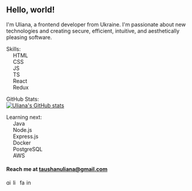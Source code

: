 ## Hello, world!

I'm Uliana, a frontend developer from Ukraine. I'm passionate about new technologies and creating secure, efficient, intuitive, and aesthetically pleasing software. 

Skills: <br/>
<img src="https://cdn.jsdelivr.net/gh/devicons/devicon/icons/html5/html5-plain.svg" style="width:1em; height:1em" /> HTML <br/>
<img src="https://cdn.jsdelivr.net/gh/devicons/devicon/icons/css3/css3-plain.svg" style="width:1em; height:1em" /> CSS <br/>
<img src="https://cdn.jsdelivr.net/gh/devicons/devicon/icons/javascript/javascript-plain.svg" style="width:1em; height:1em" /> JS <br/>
<img src="https://cdn.jsdelivr.net/gh/devicons/devicon/icons/typescript/typescript-plain.svg" style="width:1em; height:1em" /> TS <br/>
<img src="https://cdn.jsdelivr.net/gh/devicons/devicon/icons/react/react-original.svg" style="width:1em; height:1em" /> React <br/>
<img src="https://cdn.jsdelivr.net/gh/devicons/devicon/icons/redux/redux-original.svg" style="width:1em; height:1em" /> Redux 

GitHub Stats: <br/>
[![Uliana's GitHub stats](https://github-readme-stats.vercel.app/api?username=ulianataushan&show_icons=true&theme=transparent)](https://github.com/ulianataushan/github-readme-stats)

Learning next: <br/>
<img src="https://cdn.jsdelivr.net/gh/devicons/devicon/icons/java/java-original.svg" style="width:1em; height:1em" /> Java <br/>
<img src="https://cdn.jsdelivr.net/gh/devicons/devicon/icons/nodejs/nodejs-plain.svg" style="width:1em; height:1em" /> Node.js <br/>
<img src="https://cdn.jsdelivr.net/gh/devicons/devicon/icons/express/express-original.svg" style="width:1em; height:1em" /> Express.js <br/>
<img src="https://cdn.jsdelivr.net/gh/devicons/devicon/icons/docker/docker-plain.svg" style="width:1em; height:1em" /> Docker <br/>
<img src="https://cdn.jsdelivr.net/gh/devicons/devicon/icons/postgresql/postgresql-plain.svg" style="width:1em; height:1em" /> PostgreSQL <br/>
<img src="https://cdn.jsdelivr.net/gh/devicons/devicon/icons/amazonwebservices/amazonwebservices-original.svg" style="width:1em; height:1em" /> AWS 

#### Reach me at taushanuliana@gmail.com 

[<img src='https://cdn.jsdelivr.net/npm/simple-icons@3.0.1/icons/github.svg' alt='github' style="width:1em; height:1em">](https://github.com/ulianataushan)  [<img src='https://cdn.jsdelivr.net/npm/simple-icons@3.0.1/icons/linkedin.svg' alt='linkedin' style="width:1em; height:1em">](https://www.linkedin.com/in/ulianataushan/)  [<img src='https://cdn.jsdelivr.net/npm/simple-icons@3.0.1/icons/facebook.svg' alt='facebook' style="width:1em; height:1em">](https://www.facebook.com/ulianataushan)
  [<img src='https://cdn.jsdelivr.net/npm/simple-icons@3.0.1/icons/instagram.svg' alt='instagram' style="width:1em; height:1em">](https://www.instagram.com/ulianataushan/)  
